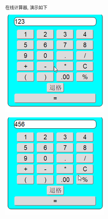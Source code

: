 在线计算器, 演示如下

![image](https://github.com/alexguo2016/Projects/blob/master/calculator/calculator-1.gif)

![image](https://github.com/alexguo2016/Projects/blob/master/calculator/calculator-2.gif)
